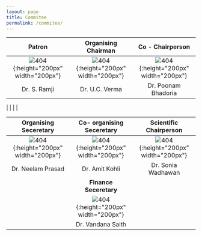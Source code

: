 ```yaml
---
layout: page
title: Commitee
permalink: /commitee/
---
```



| **Patron**        |   **Organising Chairman** | **Co - Chairperson**    |
| :--------------: | :-------------------: | :------------------: |
| ![404]({{site.baseurl}}/images/ramji.jpg){:height="200px" width="200px"} |    ![404]({{site.baseurl}}/images/uc.jpg){:height="200px" width="200px"}     | ![404]({{site.baseurl}}/images/poon.png){:height="200px" width="200px"} |
| Dr. S. Ramji |    Dr. U.C. Verma     | Dr. Poonam Bhadoria |  

|              |                       |                     |

| **Organising Seceretary**        |   **Co- organising Seceretary** | **Scientific Chairperson**    |
| :--------------: | :-------------------: | :------------------: |
| ![404]({{site.baseurl}}/images/N.jpg){:height="200px" width="200px"} |    ![404]({{site.baseurl}}/images/s.jpg){:height="200px" width="200px"}     | ![404]({{site.baseurl}}/images/S.jpeg){:height="200px" width="200px"} |
| Dr. Neelam Prasad |    Dr. Amit Kohli    | Dr. Sonia Wadhawan |
| |**Finance Seceretary** | |
| |![404]({{site.baseurl}}/images/V.jpeg){:height="200px" width="200px"} | |
| |Dr. Vandana Saith | |
